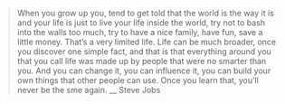 > When you grow up you, tend to get told that the world is the way it is and your 
life is just to live your life inside the world, try not to bash into the walls 
too much, try to have a nice family, have fun, save a little money. That’s a very
limited life. Life can be much broader, once you discover one simple fact, and 
that is that everything around you that you call life was made up by people that 
were no smarter than you. And you can change it, you can influence it, you can 
build your own things that other people can use. Once you learn that, you’ll never 
be the sme again.
__ Steve Jobs
